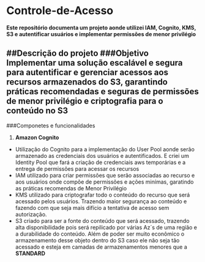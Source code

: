 # Controle-de-Acesso
**Este repositório documenta um projeto aonde utilizei IAM, Cognito, KMS, S3 e autentificar usuários e implementar permissões de menor privilégio**  

##Descrição do projeto
###Objetivo
Implementar uma solução escalável e segura para autentificar e gerenciar acessos aos recursos armazenados do S3, garantindo práticas recomendadas e seguras de permissões de menor privilégio e criptografia para o conteúdo no S3
---
###Componetes e funcionalidades 
1. **Amazon Cognito**
- Utilização do Cognito para a implementação do User Pool aonde serão armazenado as credenciais dos usuários e autentificados. E criei um Identity Pool que fará a criação de credenciais aws temporárias e a entrega de permissões para acessar os recursos
- IAM utilizado para criar permissões que serão associadas ao recurso e aos usuários onde compõe de permissões e ações minímas, garatindo as práticas recomendas de Menor Privilégio
- KMS utilizado para criptografar todo o conteúdo do recurso que será acessado pelos usuários. Trazendo maior segurança ao conteúdo e fazendo com que seja mais difício a tentativa de acesso sem autorização.
- S3 criado para ser a fonte do conteúdo que será acessado, trazendo alta disponibilidade pois será repilicado por várias Az´s de uma região e a durabilidade do conteúdo. Além de poder ser muito econômico o armazenamento desse objeto dentro do S3 caso ele não seja tão acessado e esteja em camadas de armazenamentos menores que a **STANDARD**
